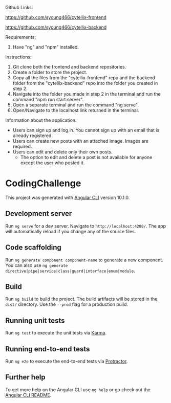 Github Links:

https://github.com/syoung466/cytellix-frontend

https://github.com/syoung466/cytellix-backend

Requirements:
1.  Have "ng" and "npm" installed.

Instructions:
1. Git clone both the frontend and backend repositories.
2. Create a folder to store the project.
3. Copy all the files from the "cytellix-frontend" repo and the backend folder from the 
    "cytellix-backend" repo into the folder you created in step 2.
4. Navigate into the folder you made in step 2 in the terminal 
    and run the command "npm run start:server".
5. Open a separate terminal and run the command "ng serve".
6. Open/Navigate to the localhost link returned in the terminal.

Information about the application:
- Users can sign up and log in. You cannot sign up with an email that is already registered.
- Users can create new posts with an attached image. Images are required.
- Users can edit and delete only their own posts.
    - The option to edit and delete a post is not available for anyone except the user who posted it.










# CodingChallenge

This project was generated with [Angular CLI](https://github.com/angular/angular-cli) version 10.1.0.

## Development server

Run `ng serve` for a dev server. Navigate to `http://localhost:4200/`. The app will automatically reload if you change any of the source files.

## Code scaffolding

Run `ng generate component component-name` to generate a new component. You can also use `ng generate directive|pipe|service|class|guard|interface|enum|module`.

## Build

Run `ng build` to build the project. The build artifacts will be stored in the `dist/` directory. Use the `--prod` flag for a production build.

## Running unit tests

Run `ng test` to execute the unit tests via [Karma](https://karma-runner.github.io).

## Running end-to-end tests

Run `ng e2e` to execute the end-to-end tests via [Protractor](http://www.protractortest.org/).

## Further help

To get more help on the Angular CLI use `ng help` or go check out the [Angular CLI README](https://github.com/angular/angular-cli/blob/master/README.md).
